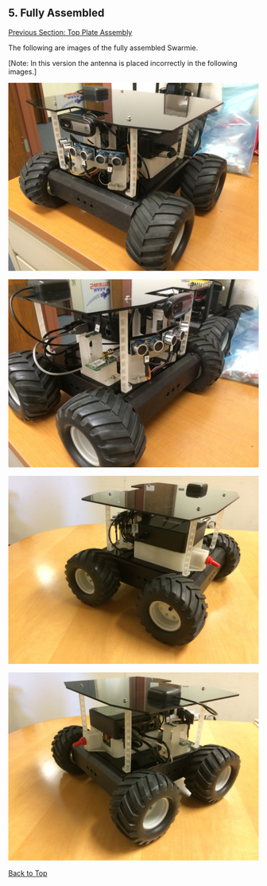## 5.	Fully Assembled

[Previous Section: Top Plate Assembly](./Assembly4:TopPlateAssembly.md)

The following are images of the fully assembled Swarmie.

[Note: In this version the antenna is placed incorrectly in the following images.]

![Full Swarmie Front Left](AssemblyImages/FullSwarmieFrontLeft.jpg)

![Full Swarmie Front Right](AssemblyImages/FullSwarmieFrontRight.jpg)

![Full Swarmie Rear Left](AssemblyImages/FullSwarmieRearLeft.jpg)

![Full Swarmie Rear Right](AssemblyImages/FullSwarmieRearRight.jpg)

[Back to Top](./Assembly5:FullyAssembled.md/#-5.-Fully-Assembled)
